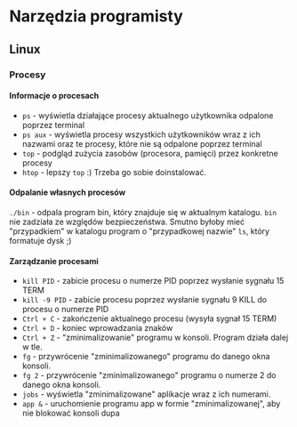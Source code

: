 # Narzędzia programisty

## Linux

### Procesy

#### Informacje o procesach

* `ps` - wyświetla działające procesy aktualnego użytkownika odpalone poprzez terminal
* `ps aux` - wyświetla procesy wszystkich użytkowników wraz z ich nazwami oraz te procesy, które nie są odpalone poprzez terminal
* `top` - podgląd zużycia zasobów (procesora, pamięci) przez konkretne procesy
* `htop` - lepszy `top` :) Trzeba go sobie doinstalować.

#### Odpalanie własnych procesów

`./bin` - odpala program bin, który znajduje się w aktualnym katalogu. `bin` nie zadziała ze względów bezpieczeństwa. Smutno byłoby mieć "przypadkiem" w katalogu program o "przypadkowej nazwie" `ls`, który formatuje dysk ;) 

#### Zarządzanie procesami

* `kill PID` - zabicie procesu o numerze PID poprzez wysłanie sygnału 15 TERM
* `kill -9 PID` - zabicie procesu poprzez wysłanie sygnału 9 KILL do procesu o numerze PID
* `Ctrl + C` - zakończenie aktualnego procesu (wysyła sygnał 15 TERM)
* `Ctrl + D` - koniec wprowadzania znaków
* `Ctrl + Z` - "zminimalizowanie" programu w konsoli. Program działa dalej w tle.
* `fg` - przywrócenie "zminimalizowanego" programu do danego okna konsoli.
* `fg 2` - przywrócenie "zminimalizowanego" programu o numerze 2 do danego okna konsoli.
* `jobs` - wyświetla "zminimalizowane" aplikacje wraz z ich numerami.
* `app &` - uruchomienie programu app w formie "zminimalizowanej", aby nie blokować konsoli
dupa
